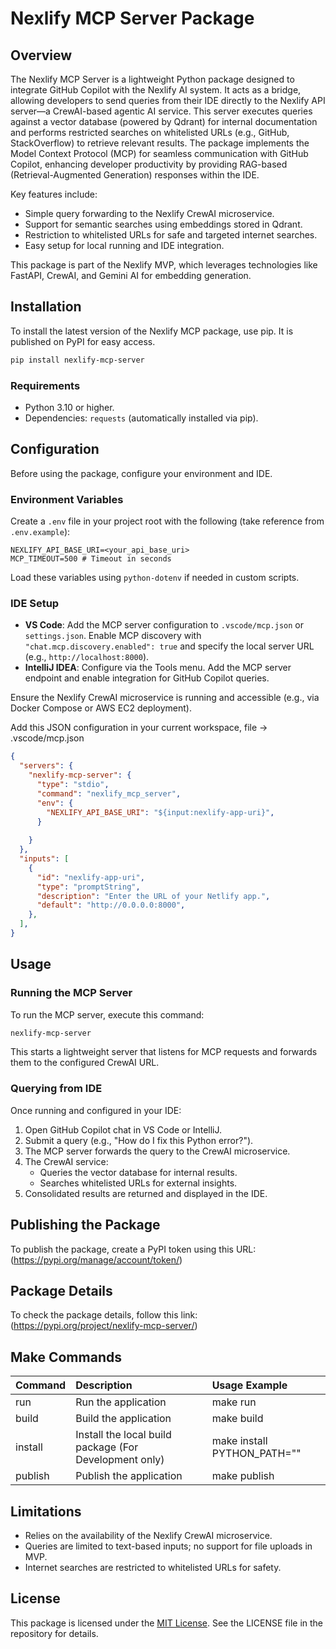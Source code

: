 # Nexlify MCP Server Package

## Overview

The Nexlify MCP Server is a lightweight Python package designed to integrate GitHub Copilot with the Nexlify AI system. It acts as a bridge, allowing developers to send queries from their IDE directly to the Nexlify API server—a CrewAI-based agentic AI service. This server executes queries against a vector database (powered by Qdrant) for internal documentation and performs restricted searches on whitelisted URLs (e.g., GitHub, StackOverflow) to retrieve relevant results. The package implements the Model Context Protocol (MCP) for seamless communication with GitHub Copilot, enhancing developer productivity by providing RAG-based (Retrieval-Augmented Generation) responses within the IDE.

Key features include:

- Simple query forwarding to the Nexlify CrewAI microservice.
- Support for semantic searches using embeddings stored in Qdrant.
- Restriction to whitelisted URLs for safe and targeted internet searches.
- Easy setup for local running and IDE integration.

This package is part of the Nexlify MVP, which leverages technologies like FastAPI, CrewAI, and Gemini AI for embedding generation.

## Installation

To install the latest version of the Nexlify MCP package, use pip. It is published on PyPI for easy access.

```bash
pip install nexlify-mcp-server
```


### Requirements

- Python 3.10 or higher.
- Dependencies: `requests` (automatically installed via pip).


## Configuration

Before using the package, configure your environment and IDE.

### Environment Variables

Create a `.env` file in your project root with the following (take reference from `.env.example`):

```
NEXLIFY_API_BASE_URI=<your_api_base_uri>
MCP_TIMEOUT=500 # Timeout in seconds
```

Load these variables using `python-dotenv` if needed in custom scripts.

### IDE Setup

- **VS Code**: Add the MCP server configuration to `.vscode/mcp.json` or `settings.json`. Enable MCP discovery with `"chat.mcp.discovery.enabled": true` and specify the local server URL (e.g., `http://localhost:8000`).
- **IntelliJ IDEA**: Configure via the Tools menu. Add the MCP server endpoint and enable integration for GitHub Copilot queries.

Ensure the Nexlify CrewAI microservice is running and accessible (e.g., via Docker Compose or AWS EC2 deployment).

Add this JSON configuration in your current workspace, file -> .vscode/mcp.json

```json
{
  "servers": {
    "nexlify-mcp-server": {
      "type": "stdio",
      "command": "nexlify_mcp_server",
      "env": {
        "NEXLIFY_API_BASE_URI": "${input:nexlify-app-uri}",
      }
      
    }
  },
  "inputs": [
    {
      "id": "nexlify-app-uri",
      "type": "promptString",
      "description": "Enter the URL of your Netlify app.",
      "default": "http://0.0.0.0:8000",
    },
  ],
}
```


## Usage

### Running the MCP Server

To run the MCP server, execute this command:

```bash
nexlify-mcp-server
```

This starts a lightweight server that listens for MCP requests and forwards them to the configured CrewAI URL.

### Querying from IDE

Once running and configured in your IDE:

1. Open GitHub Copilot chat in VS Code or IntelliJ.
2. Submit a query (e.g., "How do I fix this Python error?").
3. The MCP server forwards the query to the CrewAI microservice.
4. The CrewAI service:
    - Queries the vector database for internal results.
    - Searches whitelisted URLs for external insights.
5. Consolidated results are returned and displayed in the IDE.

## Publishing the Package

To publish the package, create a PyPI token using this URL: (https://pypi.org/manage/account/token/)

## Package Details

To check the package details, follow this link: (https://pypi.org/project/nexlify-mcp-server/)

## Make Commands

| Command | Description | Usage Example |
| :-- | :-- | :-- |
| run | Run the application | make run |
| build | Build the application | make build |
| install | Install the local build package (For Development only) | make install PYTHON_PATH="<your-python-path>" |
| publish | Publish the application | make publish |

## Limitations

- Relies on the availability of the Nexlify CrewAI microservice.
- Queries are limited to text-based inputs; no support for file uploads in MVP.
- Internet searches are restricted to whitelisted URLs for safety.


## License

This package is licensed under the [MIT License](../LICENSE). See the LICENSE file in the repository for details.
